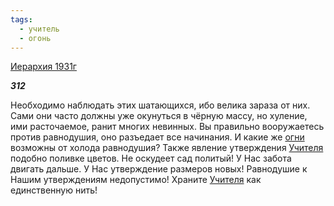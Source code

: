 ```yaml
---
tags:
  - учитель
  - огонь
---
```

[Иерархия 1931г](https://127.0.0.1:4002/agni/1931)

___312___

Необходимо наблюдать этих шатающихся, ибо велика зараза от них. Сами они часто должны уже окунуться в чёрную массу, но хуление, ими расточаемое, ранит многих невинных. Вы правильно вооружаетесь против равнодушия, оно разъедает все начинания. И какие же [огни](../../../tags/#огонь) возможны от холода равнодушия? Также явление утверждения [Учителя](../../../tags/#учитель) подобно поливке цветов. Не оскудеет сад политый! У Нас забота двигать дальше. У Нас утверждение размеров новых! Равнодушие к Нашим утверждениям недопустимо! Храните [Учителя](../../../tags/#учитель) как единственную нить!   

